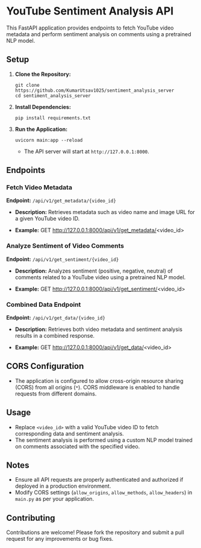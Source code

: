 # YouTube Sentiment Analysis API

This FastAPI application provides endpoints to fetch YouTube video metadata and perform sentiment analysis on comments using a pretrained NLP model.

## Setup

1. **Clone the Repository:**
    ```
   git clone https://github.com/KumarUtsav1025/sentiment_analysis_server
   cd sentiment_analysis_server
    ```

2. **Install Dependencies:**
     ```
     pip install requirements.txt
     ```

3. **Run the Application:**
      ```
      uvicorn main:app --reload
      ```
   - The API server will start at `http://127.0.0.1:8000`.

## Endpoints

### Fetch Video Metadata

**Endpoint:** `/api/v1/get_metadata/{video_id}`

- **Description:** Retrieves metadata such as video name and image URL for a given YouTube video ID.

- **Example:**
GET http://127.0.0.1:8000/api/v1/get_metadata/<video_id>


### Analyze Sentiment of Video Comments

**Endpoint:** `/api/v1/get_sentiment/{video_id}`

- **Description:** Analyzes sentiment (positive, negative, neutral) of comments related to a YouTube video using a pretrained NLP model.

- **Example:**
GET http://127.0.0.1:8000/api/v1/get_sentiment/<video_id>


### Combined Data Endpoint

**Endpoint:** `/api/v1/get_data/{video_id}`

- **Description:** Retrieves both video metadata and sentiment analysis results in a combined response.

- **Example:**
GET http://127.0.0.1:8000/api/v1/get_data/<video_id>



## CORS Configuration

- The application is configured to allow cross-origin resource sharing (CORS) from all origins (`*`). CORS middleware is enabled to handle requests from different domains.

## Usage

- Replace `<video_id>` with a valid YouTube video ID to fetch corresponding data and sentiment analysis.
- The sentiment analysis is performed using a custom NLP model trained on comments associated with the specified video.

## Notes

- Ensure all API requests are properly authenticated and authorized if deployed in a production environment.
- Modify CORS settings (`allow_origins`, `allow_methods`, `allow_headers`) in `main.py` as per your application.

## Contributing
Contributions are welcome! Please fork the repository and submit a pull request for any improvements or bug fixes.
